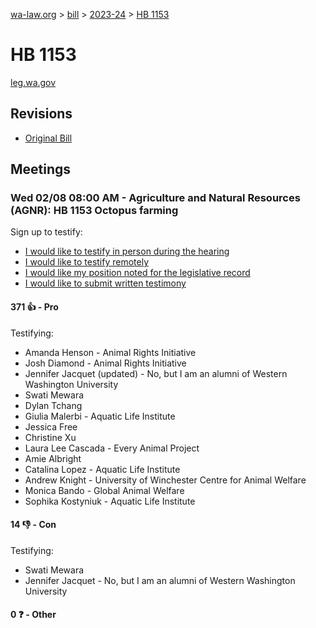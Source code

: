 [wa-law.org](/) > [bill](/bill/) > [2023-24](/bill/2023-24/) > [HB 1153](/bill/2023-24/hb/1153/)

# HB 1153
[leg.wa.gov](https://app.leg.wa.gov/billsummary?BillNumber=1153&Year=2023&Initiative=false)

## Revisions
* [Original Bill](1/)

## Meetings
### Wed 02/08 08:00 AM - Agriculture and Natural Resources (AGNR): HB 1153 Octopus farming
Sign up to testify:
* [I would like to testify in person during the hearing](https://app.leg.wa.gov/csi/Testifier/Add?chamber=House&mId=30649&aId=150982&caId=21182&tId=1)
* [I would like to testify remotely](https://app.leg.wa.gov/csi/Testifier/Add?chamber=House&mId=30649&aId=150982&caId=21182&tId=2)
* [I would like my position noted for the legislative record](https://app.leg.wa.gov/csi/Testifier/Add?chamber=House&mId=30649&aId=150982&caId=21182&tId=3)
* [I would like to submit written testimony](https://app.leg.wa.gov/csi/Testifier/Add?chamber=House&mId=30649&aId=150982&caId=21182&tId=4)

#### 371 👍 - Pro
Testifying:
* Amanda Henson - Animal Rights Initiative
* Josh Diamond - Animal Rights Initiative
* Jennifer Jacquet (updated) - No, but I am an alumni of Western Washington University
* Swati Mewara
* Dylan Tchang
* Giulia Malerbi - Aquatic Life Institute
* Jessica Free
* Christine Xu
* Laura Lee Cascada - Every Animal Project
* Amie Albright
* Catalina Lopez - Aquatic Life Institute
* Andrew Knight - University of Winchester Centre for Animal Welfare
* Monica Bando - Global Animal Welfare
* Sophika Kostyniuk - Aquatic Life Institute

#### 14 👎 - Con
Testifying:
* Swati Mewara
* Jennifer Jacquet - No, but I am an alumni of Western Washington University

#### 0 ❓ - Other
